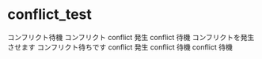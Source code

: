 # conflict_test
コンフリクト待機
コンフリクト
conflict 発生
conflict 待機
コンフリクトを発生させます
コンフリクト待ちです
conflict 発生
conflict 待機
conflict 待機
